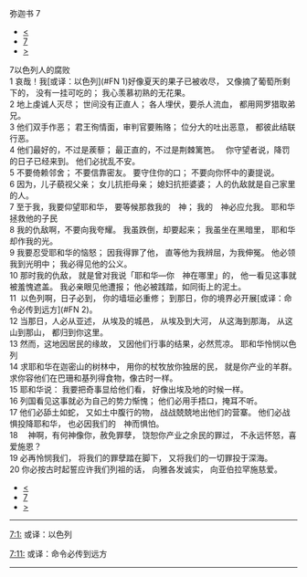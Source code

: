 ﻿





 弥迦书 7




* [<](bible/MIC06.md)
* [7](bible/MIC.md)
* [>](bible/NAM01.md)



 
7以色列人的腐败  
1 哀哉！我[或译：以色列](#FN
1)好像夏天的果子已被收尽， 又像摘了葡萄所剩下的， 没有一挂可吃的； 我心羡慕初熟的无花果。  
2 地上虔诚人灭尽； 世间没有正直人； 各人埋伏，要杀人流血， 都用网罗猎取弟兄。  
3 他们双手作恶； 君王徇情面，审判官要贿赂； 位分大的吐出恶意， 都彼此结联行恶。  
4 他们最好的，不过是蒺藜； 最正直的，不过是荆棘篱笆。    你守望者说，降罚的日子已经来到。 他们必扰乱不安。  
5 不要倚赖邻舍； 不要信靠密友。 要守住你的口； 不要向你怀中的妻提说。  
6 因为，儿子藐视父亲； 女儿抗拒母亲； 媳妇抗拒婆婆； 人的仇敌就是自己家里的人。     
7 至于我，我要仰望耶和华， 要等候那救我的　神； 我的　神必应允我。 耶和华拯救他的子民  
8 我的仇敌啊，不要向我夸耀。 我虽跌倒，却要起来； 我虽坐在黑暗里， 耶和华却作我的光。  
9 我要忍受耶和华的恼怒； 因我得罪了他， 直等他为我辨屈，为我伸冤。 他必领我到光明中； 我必得见他的公义。  
10 那时我的仇敌， 就是曾对我说「耶和华—你　神在哪里」的， 他一看见这事就被羞愧遮盖。 我必亲眼见他遭报； 他必被践踏，如同街上的泥土。     
11  以色列啊，日子必到， 你的墙垣必重修； 到那日，你的境界必开展[或译：命令必传到远方](#FN
2)。  
12 当那日，人必从亚述， 从埃及的城邑， 从埃及到大河， 从这海到那海， 从这山到那山， 都归到你这里。  
13 然而，这地因居民的缘故， 又因他们行事的结果，必然荒凉。 耶和华怜悯以色列  
14 求耶和华在迦密山的树林中， 用你的杖牧放你独居的民， 就是你产业的羊群。 求你容他们在巴珊和基列得食物，像古时一样。     
15 耶和华说： 我要把奇事显给他们看， 好像出埃及地的时候一样。  
16 列国看见这事就必为自己的势力惭愧； 他们必用手捂口，掩耳不听。  
17 他们必舔土如蛇， 又如土中腹行的物， 战战兢兢地出他们的营寨。 他们必战惧投降耶和华， 也必因我们的　神而惧怕。     
18 　神啊，有何神像你，赦免罪孽， 饶恕你产业之余民的罪过， 不永远怀怒，喜爱施恩？  
19 必再怜悯我们， 将我们的罪孽踏在脚下， 又将我们的一切罪投于深海。  
20 你必按古时起誓应许我们列祖的话， 向雅各发诚实， 向亚伯拉罕施慈爱。 
* [<](bible/MIC06.md)
* [7](bible/MIC.md)
* [>](bible/NAM01.md)





---


[7:1:](#V1)
或译：以色列


[7:11:](#V11)
或译：命令必传到远方




---









